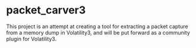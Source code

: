 # packet_carver3
This project is an attempt at creating a tool for extracting a packet capture from a memory dump in Volatility3, and will be put forward as a community plugin for Volatility3.
